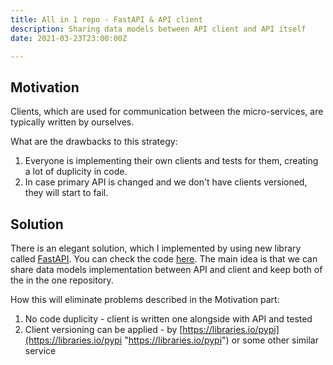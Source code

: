 ```yaml
---
title: All in 1 repo - FastAPI & API client
description: Sharing data models between API client and API itself
date: 2021-03-23T23:00:00Z

---
```

## Motivation

Clients, which are used for communication between the micro-services, are typically written by ourselves. 

What are the drawbacks to this strategy:

1. Everyone is implementing their own clients and tests for them, creating a lot of duplicity in code. 
2. In case primary API is changed and we don't have clients versioned, they will start to fail.

## Solution

There is an elegant solution, which I implemented by using new library called [FastAPI](https://fastapi.tiangolo.com/ "https://fastapi.tiangolo.com/"). You can check the code [here](https://github.com/MoonChel/cars "https://github.com/MoonChel/cars"). The main idea is that we can share data models implementation between API and client and keep both of the in the one repository. 

How this will eliminate problems described in the Motivation part:

1. No code duplicity - client is written one alongside with API and tested
2.  Client versioning can be applied - by [https://libraries.io/pypi](https://libraries.io/pypi "https://libraries.io/pypi") or some other similar service

